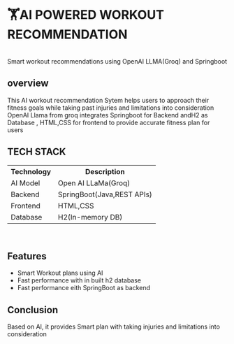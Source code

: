 <h1>🏋️AI POWERED WORKOUT RECOMMENDATION</h1><br>
Smart workout recommendations using OpenAI LLMA(Groq) and Springboot</br>
<h2>overview</h2>
<p> This AI workout recommendation Sytem helps users to approach their fitness goals while taking past injuries and limitations into consideration<br>
<bold>OpenAI Llama from groq </bold>integrates <bold>Springboot</bold> for Backend and<bold>H2 </bold>as Database ,<bold> HTML,CSS</bold> for frontend to provide accurate fitness plan for users</p>


<h2>TECH STACK</h2>
<table>
  <tr>
    <th>Technology</th>
    <th>Description</th>
  </tr>
  <tr> 
    <td>AI Model</td>
    <td>Open AI LLaMa(Groq)</td>
  </tr>
  <tr> 
    <td>Backend</td>
    <td>SpringBoot(Java,REST APIs)</td>
  </tr><tr> 
    <td>Frontend</td>
    <td>HTML,CSS</td>
  </tr>
  </tr><tr> 
    <td>Database</td>
    <td>H2(In-memory DB)</td>
  </tr>
</table></br>
<h2>Features</h2>
<ul>
  <li>Smart Workout plans using AI</li>
  <li>Fast performance with in built h2 database</li>
  <li> Fast performance eith SpringBoot as backend </li>
</ul>
<h2>Conclusion</h2>
<p>Based on AI, it provides Smart plan with taking injuries and limitations into consideration</p>

